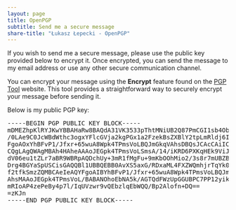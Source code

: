 ```yaml
---
layout: page
title: OpenPGP
subtitle: Send me a secure message
share-title: "Łukasz Łepecki - OpenPGP"
---
```

<p class="about-text">If you wish to send me a secure message, please use the public key provided below to encrypt it. Once encrypted, you can send the message to my email address or use any other secure communication channel.</p>
<p class="about-text">You can encrypt your message using the <strong>Encrypt</strong> feature found on the <a href="https://pgptool.org" target="_blank">PGP Tool</a> website. This tool provides a straightforward way to securely encrypt your message before sending it.</p>
<p class="about-text">Below is my public PGP key:</p>
<pre class="pgp-public-key-container">
-----BEGIN PGP PUBLIC KEY BLOCK-----
mDMEZhpKlRYJKwYBBAHaRw8BAQdA31VK3533pThtMNiUB2Q87PmCGI1sb4Ob8xa8
/0LAe9C0JcWBdWthc3ogxYFlcGVja2kgPGx1a2FzekBsZXBlY2tpLmRldj6IkwQT
FgoAOxYhBFvP1/Jfxr+65wuA8Wpk4TPmsVoLBQJmGkqVAhsDBQsJCAcCAiICBhUK
CQgLAgQWAgMBAh4HAheAAAoJEGpk4TPmsVoLSmsA/14/iKRD6PXKqHEk9ViJ++98
dV06eu1tZLr7aBR9WBRpAQDchUy+3mR1fMgFu+9mKbOOhMio2/3s8r7mUBZB9Adh
Drg4BGYaSpUSCisGAQQBl1UBBQEBB0AvXS5axG/RDxaML4FXZWQmhjrTqYk0Pv5I
f2tfkSmzZQMBCAeIeAQYFgoAIBYhBFvP1/Jfxr+65wuA8Wpk4TPmsVoLBQJmGkqV
AhsMAAoJEGpk4TPmsVoL/BABANOhoEbNA5k/AGTQdFWzUpGGUBPC7PP12yikG8mn
mRIoAP4zePeBy4p7l/IqUVzwr9vQEbzlqEbWQQ/Bp2Alofn+DQ==
=zKJn
-----END PGP PUBLIC KEY BLOCK-----
</pre>